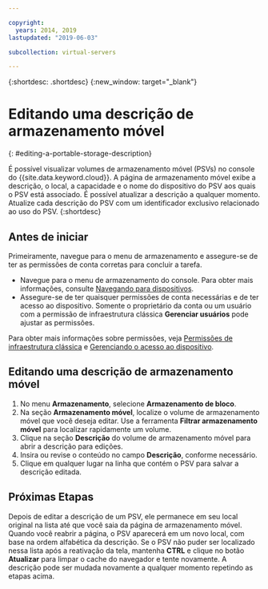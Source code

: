 ```yaml
---

copyright:
  years: 2014, 2019
lastupdated: "2019-06-03"

subcollection: virtual-servers

---
```


{:shortdesc: .shortdesc}
{:new_window: target="_blank"}

# Editando uma descrição de armazenamento móvel
{: #editing-a-portable-storage-description}

É possível visualizar volumes de armazenamento móvel (PSVs) no console do {{site.data.keyword.cloud}}. A página de armazenamento móvel exibe a descrição, o local, a capacidade e o nome do dispositivo do PSV aos quais o PSV está associado. É possível atualizar a descrição a qualquer momento. Atualize cada descrição do PSV com um identificador exclusivo relacionado ao uso do PSV.
{:shortdesc}

## Antes de iniciar
Primeiramente, navegue para o menu de armazenamento e assegure-se de ter as permissões de conta corretas para concluir a tarefa.

* Navegue para o menu de armazenamento do console. Para obter mais informações, consulte [Navegando para dispositivos](/docs/vsi?topic=virtual-servers-navigating-devices).
* Assegure-se de ter quaisquer permissões de conta necessárias e de ter acesso ao dispositivo. Somente o proprietário da conta ou um usuário com a permissão de infraestrutura clássica **Gerenciar usuários** pode ajustar as permissões.

Para obter mais informações sobre permissões, veja [Permissões de infraestrutura clássica](/docs/iam?topic=iam-infrapermission#infrapermission) e [Gerenciando o acesso ao dispositivo](/docs/vsi?topic=virtual-servers-managing-device-access).

## Editando uma descrição de armazenamento móvel

1. No menu **Armazenamento**, selecione **Armazenamento de bloco**.
2. Na seção **Armazenamento móvel**, localize o volume de armazenamento móvel que você deseja editar. Use a ferramenta **Filtrar armazenamento móvel** para localizar rapidamente um volume.
3. Clique na seção **Descrição** do volume de armazenamento móvel para abrir a descrição para edições.
4. Insira ou revise o conteúdo no campo **Descrição**, conforme necessário.
5. Clique em qualquer lugar na linha que contém o PSV para salvar a descrição editada.

## Próximas Etapas

Depois de editar a descrição de um PSV, ele permanece em seu local original na lista até que você saia da página de armazenamento móvel. Quando você reabrir a página, o PSV aparecerá em um novo local, com base na ordem alfabética da descrição. Se o PSV não puder ser localizado nessa lista após a reativação da tela, mantenha **CTRL** e clique no botão **Atualizar** para limpar o cache do navegador e tente novamente. A descrição pode ser mudada novamente a qualquer momento repetindo as etapas acima.
